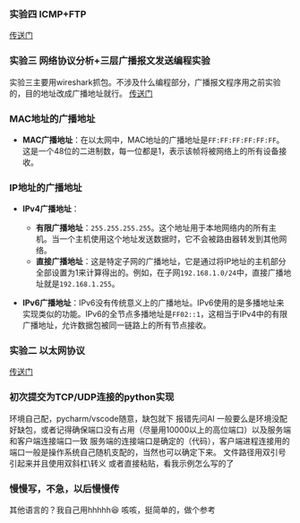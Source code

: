 ### 实验四 ICMP+FTP
[传送门](https://buyun14.github.io/2024/12/02/%E8%AE%A1%E7%BD%91%E5%AE%9E%E9%AA%8C%E5%9B%9B/)


### 实验三 网络协议分析+三层广播报文发送编程实验
实验三主要用wireshark抓包。不涉及什么编程部分，广播报文程序用之前实验的，目的地址改成广播地址就行。
[传送门](https://buyun14.github.io/2024/11/26/%E8%AE%A1%E7%BD%91%E5%AE%9E%E9%AA%8C%E4%B8%89/)
### MAC地址的广播地址
- **MAC广播地址**：在以太网中，MAC地址的广播地址是`FF:FF:FF:FF:FF:FF`。这是一个48位的二进制数，每一位都是1，表示该帧将被网络上的所有设备接收。

### IP地址的广播地址
- **IPv4广播地址**：
  - **有限广播地址**：`255.255.255.255`。这个地址用于本地网络内的所有主机。当一个主机使用这个地址发送数据时，它不会被路由器转发到其他网络。
  - **直接广播地址**：这是特定子网的广播地址，它是通过将IP地址的主机部分全部设置为1来计算得出的。例如，在子网`192.168.1.0/24`中，直接广播地址就是`192.168.1.255`。

- **IPv6广播地址**：IPv6没有传统意义上的广播地址。IPv6使用的是多播地址来实现类似的功能。IPv6的全节点多播地址是`FF02::1`，这相当于IPv4中的有限广播地址，允许数据包被同一链路上的所有节点接收。


### 实验二 以太网协议
[传送门](https://buyun14.github.io/2024/11/19/%E8%AE%A1%E7%BD%91%E5%AE%9E%E9%AA%8C%E4%BA%8C/)
### 初次提交为TCP/UDP连接的python实现
环境自己配，pycharm/vscode随意，缺包就下
报错先问AI
一般要么是环境没配好缺包，或者记得确保端口没有占用（尽量用10000以上的高位端口）以及服务端和客户端连接端口一致
服务端的连接端口是确定的（代码），客户端进程连接用的端口一般是操作系统自己随机支配的，当然也可以确定下来。
文件路径用双引号引起来并且使用双斜杠\\转义
或者直接粘贴，看我示例怎么写的了
### 慢慢写，不急，以后慢慢传
其他语言的？我自己用hhhhh😆 
咳咳，挺简单的，做个参考
